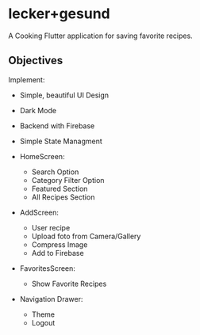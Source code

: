 # lecker+gesund

A Cooking Flutter application for saving favorite recipes.

## Objectives
Implement:

- Simple, beautiful UI Design
- Dark Mode
- Backend with Firebase
- Simple State Managment

- HomeScreen: 
    - Search Option
    - Category Filter Option
    - Featured Section
    - All Recipes Section

- AddScreen:
    - User recipe
    - Upload foto from Camera/Gallery
    - Compress Image 
    - Add to Firebase

- FavoritesScreen:
    - Show Favorite Recipes

- Navigation Drawer:
    - Theme
    - Logout


